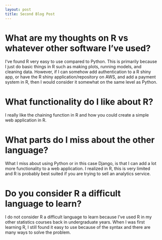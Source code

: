 ```yaml
---
layout: post
title: Second Blog Post
---
```


# What are my thoughts on R vs whatever other software I’ve used?

I’ve found R very easy to use compared to Python. This is primarily because I just do basic things in R such as making plots, running models, and cleaning data. However, if I can somehow add authentication to a R shiny app, or have the R shiny application/repository on AWS, and add a payment system in R, then I would consider it somewhat on the same level as Python.

# What functionality do I like about R?

I really like the chaining function in R and how you could create a simple web application in R.

# What parts do  I miss about the other language?

What I miss about using Python or in this case Django, is that I can add a lot more functionality to a web application. I realized in R, this is very limited and R is probably best suited if you are trying to sell an analytics service.

# Do you consider R a difficult language to learn?

I do not consider R a difficult language to learn because I’ve used R in my other statistics courses back in undergraduate years. When I was first learning R, I still found it easy to use because of the syntax and there are many ways to solve the problem.
